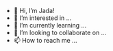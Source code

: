 - 👋 Hi, I’m Jada!
- 👀 I’m interested in ...
- 🌱 I’m currently learning ...
- 💞️ I’m looking to collaborate on ...
- 📫 How to reach me ...

<!---
jadaaco/jadaaco is a ✨ special ✨ repository because its `README.md` (this file) appears on your GitHub profile.
You can click the Preview link to take a look at your changes.
--->
